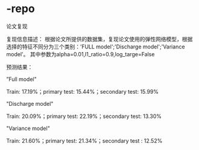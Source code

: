 # -repo
论文复现


复现信息描述：
根据论文所提供的数据集，复现论文使用的弹性网络模型，根据选择的特征不同分为三个类别：’FULL model';'Discharge model';'Variance model'。
其中参数为alpha=0.01,l1_ratio=0.9,log_targe=False

预测结果：

”Full model"

Train: 17.19%；primary test: 15.44%；secondary test: 15.99%

"Discharge model"

Train: 20.09%；primary test: 22.19%；secondary test: 13.30%

"Variance model"

Train: 21.60%；primary test: 21.34%；secondary test : 12.52%
